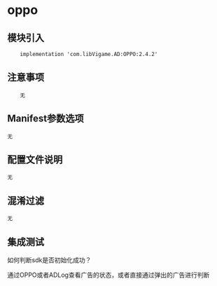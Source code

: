 # oppo

## 模块引入

```text
    implementation 'com.libVigame.AD:OPPO:2.4.2'
```

## 注意事项
```text
    无
```

## Manifest参数选项

```text
无
```

## 配置文件说明

```text
无
```

## 混淆过滤

```text
无
```

## 集成测试

如何判断sdk是否初始化成功？

通过OPPO或者ADLog查看广告的状态，或者直接通过弹出的广告进行判断